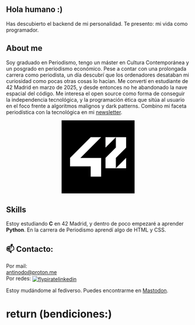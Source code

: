 ## Hola humano :)

Has descubierto el backend de mi personalidad. Te presento: mi vida como programador. 

## About me

Soy graduado en Periodismo, tengo un máster en Cultura Contemporánea y un posgrado en periodismo económico. Pese a contar con una prolongada carrera como periodista, un día descubrí que los ordenadores desataban mi curiosidad como pocas otras cosas lo hacían. Me convertí en estudiante de 42 Madrid en marzo de 2025, y desde entonces no he abandonado la nave espacial del código. Me interesa el open source como forma de conseguir la independencia tecnológica, y la programación ética que sitúa al usuario en el foco frente a algoritmos malignos y dark patterns. Combino mi faceta periodística con la tecnológica en mi [newsletter](https://antinodo.substack.com). 

<div align="center">
  <img src="./42logo.png" alt="flypirate42" width="200" height="200" />
</div>

## Skills

Estoy estudiando __C__ en 42 Madrid, y dentro de poco empezaré a aprender __Python__. En la carrera de Periodismo aprendí algo de HTML y CSS. 

## 📫 Contacto: 
Por mail:  
antinodo@proton.me  
Por redes:
<a href="https://linkedin.com/in/flypirate" target="blank"><img align="center" src="https://raw.githubusercontent.com/rahuldkjain/github-profile-readme-generator/master/src/images/icons/Social/linked-in-alt.svg" alt="flypiratelinkedin" height="30" width="40" /></a>  

Estoy mudándome al fediverso. Puedes encontrarme en [Mastodon](https://masto.es/@vladberto). 

# return (bendiciones:)
